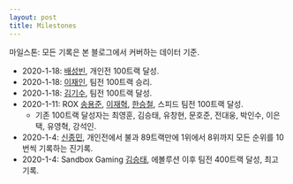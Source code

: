 ```yaml
---
layout: post
title: Milestones
---
```


마일스톤: 모든 기록은 본 블로그에서 커버하는 데이터 기준.

- 2020-1-18: [배성빈](../baeseongbin), 개인전 100트랙 달성.
- 2020-1-18: [이재인](../ijaein), 팀전 100트랙 승리.
- 2020-1-18: [김기수](../gimgisu), 팀전 100트랙 달성.
- 2020-1-11: ROX [송용준](../songyongjun), [이재혁](../ijaehyeok), [한승철](../hanseungcheol), 스피드 팀전 100트랙 달성. 
    - 기존 100트랙 달성자는 최영훈, 김승태, 유창현, 문호준, 전대웅, 박인수, 이은택, 유영혁, 강석인.
- 2020-1-4: [신종민](../shinjongmin), 개인전에서 불과 89트랙만에 1위에서 8위까지 모든 순위를 10번씩 기록하는 진기록.
- 2020-1-4: Sandbox Gaming [김승태](../gimseungtae), 에볼루션 이후 팀전 400트랙 달성, 최고 기록.
